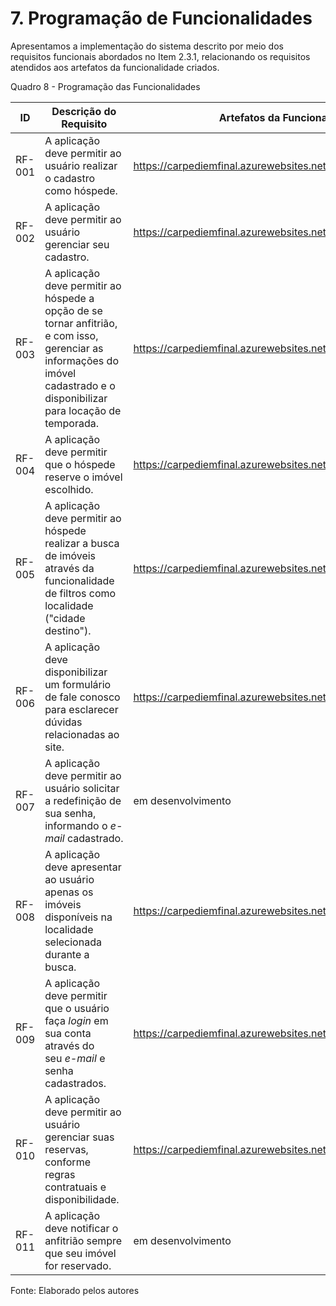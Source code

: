 # 7. Programação de Funcionalidades


Apresentamos a implementação do sistema descrito por meio dos requisitos funcionais abordados no Item 2.3.1, relacionando os requisitos atendidos aos artefatos da funcionalidade criados.

Quadro 8 - Programação das Funcionalidades

|ID       | Descrição do Requisito  | Artefatos da Funcionalidade |
|---------|-------------------------|-----------------------------|
|RF-001   | A aplicação deve permitir ao usuário realizar o cadastro como hóspede.  | https://carpediemfinal.azurewebsites.net/Hospedes/Create |
|RF-002   | A aplicação deve permitir ao usuário gerenciar seu cadastro. | https://carpediemfinal.azurewebsites.net/Hospedes/Edit | 
|RF-003   | A aplicação deve permitir ao hóspede a opção de se tornar anfitrião, e com isso, gerenciar as informações do imóvel cadastrado e o disponibilizar para locação de temporada. | https://carpediemfinal.azurewebsites.net/Imoveis/Edit | 
|RF-004   | A aplicação deve permitir que o hóspede reserve o imóvel escolhido. | https://carpediemfinal.azurewebsites.net/Reservas/Create |
|RF-005   | A aplicação deve permitir ao hóspede realizar a busca de imóveis através da funcionalidade de filtros como localidade ("cidade destino"). | https://carpediemfinal.azurewebsites.net/ |
|RF-006   | A aplicação deve disponibilizar um formulário de fale conosco para esclarecer dúvidas relacionadas ao site. | https://carpediemfinal.azurewebsites.net/Hospedes/FaleConosco |
|RF-007   | A aplicação deve permitir ao usuário solicitar a redefinição de sua senha, informando o _e-mail_ cadastrado. | em desenvolvimento |
|RF-008   | A aplicação deve apresentar ao usuário apenas os imóveis disponíveis na localidade selecionada durante a busca. | https://carpediemfinal.azurewebsites.net/Imoveis/Busca |
|RF-009   | A aplicação deve permitir que o usuário faça _login_ em sua conta através do seu _e-mail_ e senha cadastrados. | https://carpediemfinal.azurewebsites.net/Hospedes/Login |
|RF-010   | A aplicação deve permitir ao usuário gerenciar suas reservas, conforme regras contratuais e disponibilidade. | https://carpediemfinal.azurewebsites.net/Reservas/Edit |
|RF-011   | A aplicação deve notificar o anfitrião sempre que seu imóvel for reservado. | em desenvolvimento |

Fonte: Elaborado pelos autores
<br>
